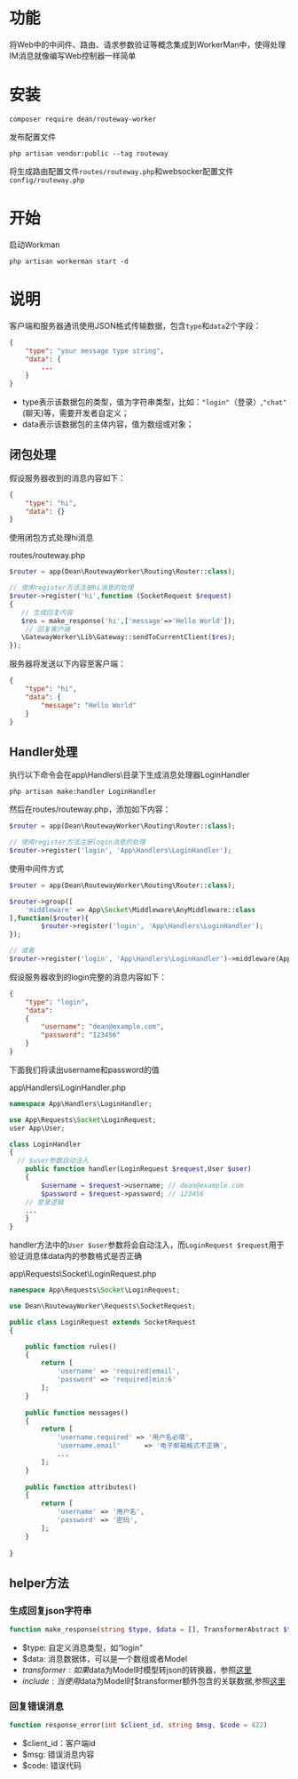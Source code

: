 # 功能
将Web中的中间件、路由、请求参数验证等概念集成到WorkerMan中，使得处理IM消息就像编写Web控制器一样简单

# 安装
`composer require dean/routeway-worker`

发布配置文件

`php artisan vendor:public --tag routeway`

将生成路由配置文件`routes/routeway.php`和websocker配置文件`config/routeway.php`


# 开始

启动Workman

```
php artisan workerman start -d
```


# 说明
客户端和服务器通讯使用JSON格式传输数据，包含`type`和`data`2个字段：

```json
{
	"type": "your message type string",
	"data": {
		...
	}
}
```

* type表示该数据包的类型，值为字符串类型，比如：`"login"`（登录）,`"chat"`(聊天)等，需要开发者自定义；
* data表示该数据包的主体内容，值为数组或对象；


## 闭包处理

假设服务器收到的消息内容如下：

```json
{
	"type": "hi",
	"data": {}
}
```

使用闭包方式处理hi消息


routes/routeway.php

```php
$router = app(Dean\RoutewayWorker\Routing\Router::class);

// 使用register方法注册hi消息的处理
$router->register('hi',function (SocketRequest $request)
{
   // 生成回复内容
   $res = make_response('hi',['message'=>'Hello World']);
 	// 回复客户端
   \GatewayWorker\Lib\Gateway::sendToCurrentClient($res);
});
```

服务器将发送以下内容至客户端：
```json
{
	"type": "hi",
	"data": {
		"message": "Hello World"
	}
}
```

## Handler处理

执行以下命令会在app\Handlers\目录下生成消息处理器LoginHandler

```php artisan make:handler LoginHandler```

然后在routes/routeway.php，添加如下内容：

```php
$router = app(Dean\RoutewayWorker\Routing\Router::class);

// 使用register方法注册login消息的处理
$router->register('login', 'App\Handlers\LoginHandler');
```

使用中间件方式

```php
$router = app(Dean\RoutewayWorker\Routing\Router::class);

$router->group([
	'middleware' => App\Socket\Middleware\AnyMiddleware::class
],function($router){
		$router->register('login', 'App\Handlers\LoginHandler');
});

// 或者
$router->register('login', 'App\Handlers\LoginHandler')->middleware(App\Socket\Middleware\AnyMiddleware::class)
```

假设服务器收到的login完整的消息内容如下：

```json
{
	"type": "login",
	"data": 
	{
		"username": "dean@example.com",
		"password": "123456"
	}
}
```

下面我们将读出username和password的值

app\Handlers\LoginHandler.php

```php
namespace App\Handlers\LoginHandler;

use App\Requests\Socket\LoginRequest;
user App\User;

class LoginHandler
{
  // $user参数自动注入
	public function handler(LoginRequest $request,User $user) 
	{
		$username = $request->username; // dean@example.com
		$password = $request->password; // 123456
    // 登录逻辑
    ...
	}
}
```

handler方法中的`User $user`参数将会自动注入，而`LoginRequest $request`用于验证消息体data内的参数格式是否正确

app\Requests\Socket\LoginRequest.php

```php
namespace App\Requests\Socket\LoginRequest;

use Dean\RoutewayWorker\Requests\SocketRequest;

public class LoginRequest extends SocketRequest
{

	public function rules() 
	{
        return [
            'username' => 'required|email',
            'password' => 'required|min:6'
        ];
	}
	
	public function messages()
	{
        return [
            'username.required' => '用户名必填',
            'username.email' 	  => '电子邮箱格式不正确',
            ...
        ];
	}
	
	public function attributes()
	{
    	return [
            'username' => '用户名',
            'password' => '密码',
        ];
	}
	
}
```

## helper方法

### 生成回复json字符串

```php
function make_response(string $type, $data = [], TransformerAbstract $transformer = null, $include = null)
```

* $type: 自定义消息类型，如“login"
* $data: 消息数据体，可以是一个数组或者Model
* $transformer: 如果$data为Model时模型转json的转换器，参照[这里](https://fractal.thephpleague.com/transformers/)
* $include: 当使用$data为Model时$transformer额外包含的关联数据,参照[这里](https://fractal.thephpleague.com/transformers/)

### 回复错误消息

```php
function response_error(int $client_id, string $msg, $code = 422)
```

* $client_id：客户端id
* $msg: 错误消息内容
* $code: 错误代码
